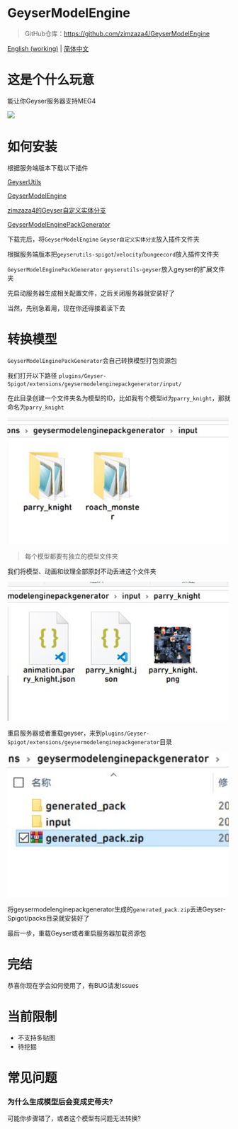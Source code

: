 # GeyserModelEngine

> GitHub仓库：https://github.com/zimzaza4/GeyserModelEngine

[English (working)](README_EN.md) | [简体中文](README.md)

# 这是个什么玩意

能让你Geyser服务器支持MEG4

<img src="docsimg/demo.jpg" width="500">

# 如何安装

根据服务端版本下载以下插件

[GeyserUtils](https://github.com/zimzaza4/GeyserUtils)

[GeyserModelEngine](https://github.com/zimzaza4/GeyserModelEngine)

[zimzaza4的Geyser自定义实体分支](https://github.com/zimzaza4/Geyser)

[GeyserModelEnginePackGenerator](https://github.com/zimzaza4/GeyserModelEnginePackGenerator)

下载完后，将`GeyserModelEngine` `Geyser自定义实体分支`放入插件文件夹

根据服务端版本把`geyserutils-spigot`/`velocity`/`bungeecord`放入插件文件夹

`GeyserModelEnginePackGenerator` `geyserutils-geyser`放入geyser的扩展文件夹

先启动服务器生成相关配置文件，之后关闭服务器就安装好了

当然，先别急着用，现在你还得接着读下去

# 转换模型

`GeyserModelEnginePackGenerator`会自己转换模型打包资源包

我们打开以下路径 `plugins/Geyser-Spigot/extensions/geysermodelenginepackgenerator/input/`

在此目录创建一个文件夹名为模型的ID，比如我有个模型id为`parry_knight`，那就命名为`parry_knight`

<img src="docsimg/example.jpg" width="500">

> 每个模型都要有独立的模型文件夹

我们将模型、动画和纹理全部原封不动丢进这个文件夹

<img src="docsimg/example1.jpg" width="500">

重启服务器或者重载geyser，来到`plugins/Geyser-Spigot/extensions/geysermodelenginepackgenerator`目录

<img src="docsimg/example2.jpg" width="500">

将geysermodelenginepackgenerator生成的`generated_pack.zip`丢进Geyser-Spigot/packs目录就安装好了

最后一步，重载Geyser或者重启服务器加载资源包

# 完结

恭喜你现在学会如何使用了，有BUG请发Issues

# 当前限制

* 不支持多贴图
* 待挖掘

# 常见问题

### 为什么生成模型后会变成史蒂夫?

可能你步骤错了，或者这个模型有问题无法转换?

